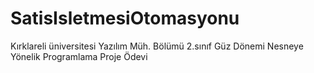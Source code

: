 # SatisIsletmesiOtomasyonu
Kırklareli üniversitesi Yazılım Müh. Bölümü 
2.sınıf Güz Dönemi Nesneye Yönelik Programlama Proje Ödevi

